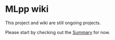 # MLpp wiki
This project and wiki are still ongoing projects.

Please start by checking out the [Summary](Summary) for now.